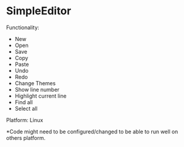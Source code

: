 # SimpleEditor
Functionality:
+ New
+ Open
+ Save
+ Copy
+ Paste
+ Undo
+ Redo
+ Change Themes
+ Show line number
+ Highlight current line
+ Find all
+ Select all

Platform: Linux 

*Code might need to be configured/changed to be able to run well on others platform. 
